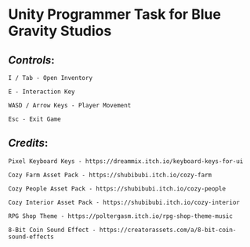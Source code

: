 # **Unity Programmer Task for Blue Gravity Studios**



## ***Controls***:

 	
	I / Tab - Open Inventory
  
	E - Interaction Key
  
	WASD / Arrow Keys - Player Movement
  
	Esc - Exit Game

## ***Credits***:
 
  	Pixel Keyboard Keys - https://dreammix.itch.io/keyboard-keys-for-ui
  
  	Cozy Farm Asset Pack - https://shubibubi.itch.io/cozy-farm
  
  	Cozy People Asset Pack - https://shubibubi.itch.io/cozy-people
  
  	Cozy Interior Asset Pack - https://shubibubi.itch.io/cozy-interior
  
  	RPG Shop Theme - https://poltergasm.itch.io/rpg-shop-theme-music
  
  	8-Bit Coin Sound Effect - https://creatorassets.com/a/8-bit-coin-sound-effects
  
